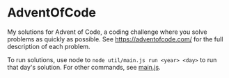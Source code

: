 # AdventOfCode

My solutions for Advent of Code, a coding challenge where you solve problems as quickly as possible. See https://adventofcode.com/ for the full description of each problem.

To run solutions, use node to `node util/main.js run <year> <day>` to run that day's solution. For other commands, see [main.js](./util/main.js).